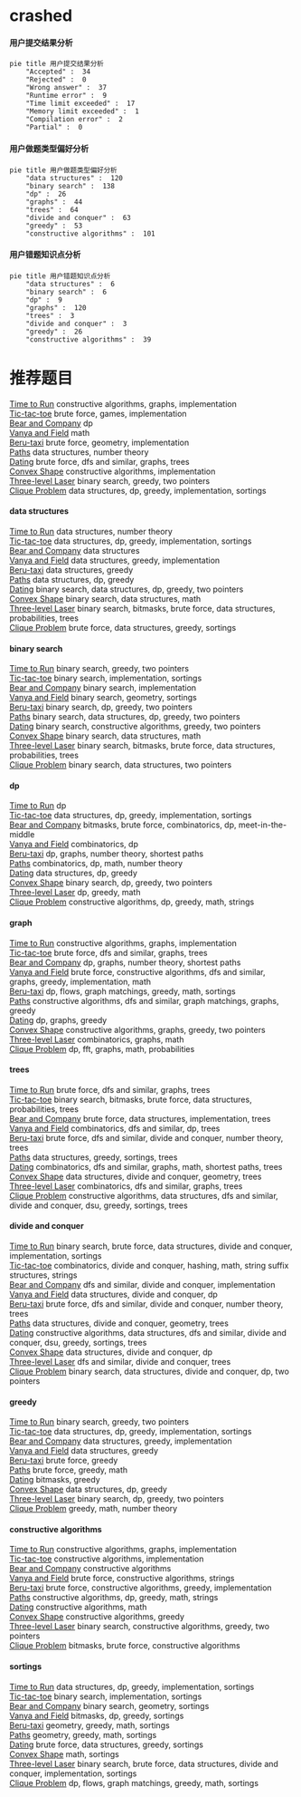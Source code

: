 # crashed
<!-- tabs:start -->
#### **用户提交结果分析**

```mermaid
pie title 用户提交结果分析
    "Accepted" :  34
    "Rejected" :  0
    "Wrong answer" :  37
    "Runtime error" :  9
    "Time limit exceeded" :  17
    "Memory limit exceeded" :  1
    "Compilation error" :  2
    "Partial" :  0
```
#### **用户做题类型偏好分析**

```mermaid
pie title 用户做题类型偏好分析
    "data structures" :  120
    "binary search" :  138
    "dp" :  26
    "graphs" :  44
    "trees" :  64
    "divide and conquer" :  63
    "greedy" :  53
    "constructive algorithms" :  101
```
#### **用户错题知识点分析**

```mermaid
pie title 用户错题知识点分析
    "data structures" :  6
    "binary search" :  6
    "dp" :  9
    "graphs" :  120
    "trees" :  3
    "divide and conquer" :  3
    "greedy" :  26
    "constructive algorithms" :  39
```
<!-- tabs:end -->
# 推荐题目
[Time to Run](http://codeforces.com/problemset/problem/1301/D)		constructive algorithms,
                        graphs,
                        implementation		  
[Tic-tac-toe](http://codeforces.com/problemset/problem/3/C)		brute force,
                        games,
                        implementation		  
[Bear and Company](https://codeforces.com/contest/791/problem/E)		dp		  
[Vanya and Field](http://codeforces.com/problemset/problem/492/E)		math		  
[Beru-taxi](http://codeforces.com/problemset/problem/706/A)		brute force,
                        geometry,
                        implementation		  
[Paths](https://codeforces.com/contest/871/problem/D)		data structures,
                        number theory		  
[Dating](http://codeforces.com/problemset/problem/852/I)		brute force,
                        dfs and similar,
                        graphs,
                        trees		  
[Convex Shape](http://codeforces.com/problemset/problem/275/B)		constructive algorithms,
                        implementation		  
[Three-level Laser](https://codeforces.com/contest/956/problem/B)		binary search,
                        greedy,
                        two pointers		  
[Clique Problem](http://codeforces.com/problemset/problem/527/D)		data structures,
                        dp,
                        greedy,
                        implementation,
                        sortings		  
<!-- tabs:start -->
#### **data structures**
[Time to Run](https://codeforces.com/contest/871/problem/D)		data structures,
                        number theory		  
[Tic-tac-toe](http://codeforces.com/problemset/problem/527/D)		data structures,
                        dp,
                        greedy,
                        implementation,
                        sortings		  
[Bear and Company](http://codeforces.com/problemset/problem/1148/H)		data structures		  
[Vanya and Field](http://codeforces.com/problemset/problem/343/B)		data structures,
                        greedy,
                        implementation		  
[Beru-taxi](http://codeforces.com/problemset/problem/609/F)		data structures,
                        greedy		  
[Paths](https://codeforces.com/contest/956/problem/C)		data structures,
                        dp,
                        greedy		  
[Dating](http://codeforces.com/problemset/problem/1492/C)		binary search,
                        data structures,
                        dp,
                        greedy,
                        two pointers		  
[Convex Shape](http://codeforces.com/problemset/problem/1490/G)		binary search,
                        data structures,
                        math		  
[Three-level Laser](http://codeforces.com/problemset/problem/1479/D)		binary search,
                        bitmasks,
                        brute force,
                        data structures,
                        probabilities,
                        trees		  
[Clique Problem](http://codeforces.com/problemset/problem/1497/A)		brute force,
                        data structures,
                        greedy,
                        sortings		  
#### **binary search**
[Time to Run](https://codeforces.com/contest/956/problem/B)		binary search,
                        greedy,
                        two pointers		  
[Tic-tac-toe](http://codeforces.com/problemset/problem/166/A)		binary search,
                        implementation,
                        sortings		  
[Bear and Company](https://codeforces.com/contest/1489/problem/F)		binary search,
                        implementation		  
[Vanya and Field](http://codeforces.com/problemset/problem/1019/D)		binary search,
                        geometry,
                        sortings		  
[Beru-taxi](http://codeforces.com/problemset/problem/734/C)		binary search,
                        dp,
                        greedy,
                        two pointers		  
[Paths](http://codeforces.com/problemset/problem/1492/C)		binary search,
                        data structures,
                        dp,
                        greedy,
                        two pointers		  
[Dating](http://codeforces.com/problemset/problem/1463/D)		binary search,
                        constructive algorithms,
                        greedy,
                        two pointers		  
[Convex Shape](http://codeforces.com/problemset/problem/1490/G)		binary search,
                        data structures,
                        math		  
[Three-level Laser](http://codeforces.com/problemset/problem/1479/D)		binary search,
                        bitmasks,
                        brute force,
                        data structures,
                        probabilities,
                        trees		  
[Clique Problem](http://codeforces.com/problemset/problem/1436/E)		binary search,
                        data structures,
                        two pointers		  
#### **dp**
[Time to Run](https://codeforces.com/contest/791/problem/E)		dp		  
[Tic-tac-toe](http://codeforces.com/problemset/problem/527/D)		data structures,
                        dp,
                        greedy,
                        implementation,
                        sortings		  
[Bear and Company](http://codeforces.com/problemset/problem/1221/G)		bitmasks,
                        brute force,
                        combinatorics,
                        dp,
                        meet-in-the-middle		  
[Vanya and Field](http://codeforces.com/problemset/problem/382/E)		combinatorics,
                        dp		  
[Beru-taxi](http://codeforces.com/problemset/problem/1070/A)		dp,
                        graphs,
                        number theory,
                        shortest paths		  
[Paths](http://codeforces.com/problemset/problem/1204/E)		combinatorics,
                        dp,
                        math,
                        number theory		  
[Dating](https://codeforces.com/contest/956/problem/C)		data structures,
                        dp,
                        greedy		  
[Convex Shape](http://codeforces.com/problemset/problem/734/C)		binary search,
                        dp,
                        greedy,
                        two pointers		  
[Three-level Laser](http://codeforces.com/problemset/problem/1268/B)		dp,
                        greedy,
                        math		  
[Clique Problem](http://codeforces.com/problemset/problem/758/D)		constructive algorithms,
                        dp,
                        greedy,
                        math,
                        strings		  
#### **graph**
[Time to Run](http://codeforces.com/problemset/problem/1301/D)		constructive algorithms,
                        graphs,
                        implementation		  
[Tic-tac-toe](http://codeforces.com/problemset/problem/852/I)		brute force,
                        dfs and similar,
                        graphs,
                        trees		  
[Bear and Company](http://codeforces.com/problemset/problem/1070/A)		dp,
                        graphs,
                        number theory,
                        shortest paths		  
[Vanya and Field](http://codeforces.com/problemset/problem/1487/C)		brute force,
                        constructive algorithms,
                        dfs and similar,
                        graphs,
                        greedy,
                        implementation,
                        math		  
[Beru-taxi](http://codeforces.com/problemset/problem/1437/C)		dp,
                        flows,
                        graph matchings,
                        greedy,
                        math,
                        sortings		  
[Paths](http://codeforces.com/problemset/problem/1470/D)		constructive algorithms,
                        dfs and similar,
                        graph matchings,
                        graphs,
                        greedy		  
[Dating](http://codeforces.com/problemset/problem/1476/C)		dp,
                        graphs,
                        greedy		  
[Convex Shape](http://codeforces.com/problemset/problem/1304/D)		constructive algorithms,
                        graphs,
                        greedy,
                        two pointers		  
[Three-level Laser](http://codeforces.com/problemset/problem/1475/C)		combinatorics,
                        graphs,
                        math		  
[Clique Problem](http://codeforces.com/problemset/problem/553/E)		dp,
                        fft,
                        graphs,
                        math,
                        probabilities		  
#### **trees**
[Time to Run](http://codeforces.com/problemset/problem/852/I)		brute force,
                        dfs and similar,
                        graphs,
                        trees		  
[Tic-tac-toe](http://codeforces.com/problemset/problem/1479/D)		binary search,
                        bitmasks,
                        brute force,
                        data structures,
                        probabilities,
                        trees		  
[Bear and Company](http://codeforces.com/problemset/problem/1511/C)		brute force,
                        data structures,
                        implementation,
                        trees		  
[Vanya and Field](http://codeforces.com/problemset/problem/1499/F)		combinatorics,
                        dfs and similar,
                        dp,
                        trees		  
[Beru-taxi](http://codeforces.com/problemset/problem/1491/E)		brute force,
                        dfs and similar,
                        divide and conquer,
                        number theory,
                        trees		  
[Paths](http://codeforces.com/problemset/problem/1466/D)		data structures,
                        greedy,
                        sortings,
                        trees		  
[Dating](http://codeforces.com/problemset/problem/1495/D)		combinatorics,
                        dfs and similar,
                        graphs,
                        math,
                        shortest paths,
                        trees		  
[Convex Shape](http://codeforces.com/problemset/problem/1303/G)		data structures,
                        divide and conquer,
                        geometry,
                        trees		  
[Three-level Laser](http://codeforces.com/problemset/problem/1454/E)		combinatorics,
                        dfs and similar,
                        graphs,
                        trees		  
[Clique Problem](http://codeforces.com/problemset/problem/1494/D)		constructive algorithms,
                        data structures,
                        dfs and similar,
                        divide and conquer,
                        dsu,
                        greedy,
                        sortings,
                        trees		  
#### **divide and conquer**
[Time to Run](http://codeforces.com/problemset/problem/1461/D)		binary search,
                        brute force,
                        data structures,
                        divide and conquer,
                        implementation,
                        sortings		  
[Tic-tac-toe](http://codeforces.com/problemset/problem/1466/G)		combinatorics,
                        divide and conquer,
                        hashing,
                        math,
                        string suffix structures,
                        strings		  
[Bear and Company](http://codeforces.com/problemset/problem/1490/D)		dfs and similar,
                        divide and conquer,
                        implementation		  
[Vanya and Field](https://codeforces.com/contest/1483/problem/C)		data structures,
                        divide and conquer,
                        dp		  
[Beru-taxi](http://codeforces.com/problemset/problem/1491/E)		brute force,
                        dfs and similar,
                        divide and conquer,
                        number theory,
                        trees		  
[Paths](http://codeforces.com/problemset/problem/1303/G)		data structures,
                        divide and conquer,
                        geometry,
                        trees		  
[Dating](http://codeforces.com/problemset/problem/1494/D)		constructive algorithms,
                        data structures,
                        dfs and similar,
                        divide and conquer,
                        dsu,
                        greedy,
                        sortings,
                        trees		  
[Convex Shape](http://codeforces.com/problemset/problem/1482/E)		data structures,
                        divide and conquer,
                        dp		  
[Three-level Laser](http://codeforces.com/problemset/problem/566/C)		dfs and similar,
                        divide and conquer,
                        trees		  
[Clique Problem](http://codeforces.com/problemset/problem/1428/F)		binary search,
                        data structures,
                        divide and conquer,
                        dp,
                        two pointers		  
#### **greedy**
[Time to Run](https://codeforces.com/contest/956/problem/B)		binary search,
                        greedy,
                        two pointers		  
[Tic-tac-toe](http://codeforces.com/problemset/problem/527/D)		data structures,
                        dp,
                        greedy,
                        implementation,
                        sortings		  
[Bear and Company](http://codeforces.com/problemset/problem/343/B)		data structures,
                        greedy,
                        implementation		  
[Vanya and Field](http://codeforces.com/problemset/problem/609/F)		data structures,
                        greedy		  
[Beru-taxi](http://codeforces.com/problemset/problem/1129/A1)		brute force,
                        greedy		  
[Paths](https://codeforces.com/contest/1300/problem/C)		brute force,
                        greedy,
                        math		  
[Dating](http://codeforces.com/problemset/problem/1095/C)		bitmasks,
                        greedy		  
[Convex Shape](https://codeforces.com/contest/956/problem/C)		data structures,
                        dp,
                        greedy		  
[Three-level Laser](http://codeforces.com/problemset/problem/734/C)		binary search,
                        dp,
                        greedy,
                        two pointers		  
[Clique Problem](http://codeforces.com/problemset/problem/792/E)		greedy,
                        math,
                        number theory		  
#### **constructive algorithms**
[Time to Run](http://codeforces.com/problemset/problem/1301/D)		constructive algorithms,
                        graphs,
                        implementation		  
[Tic-tac-toe](http://codeforces.com/problemset/problem/275/B)		constructive algorithms,
                        implementation		  
[Bear and Company](http://codeforces.com/problemset/problem/10/E)		constructive algorithms		  
[Vanya and Field](http://codeforces.com/problemset/problem/670/F)		brute force,
                        constructive algorithms,
                        strings		  
[Beru-taxi](http://codeforces.com/problemset/problem/1091/B)		brute force,
                        constructive algorithms,
                        greedy,
                        implementation		  
[Paths](http://codeforces.com/problemset/problem/758/D)		constructive algorithms,
                        dp,
                        greedy,
                        math,
                        strings		  
[Dating](http://codeforces.com/problemset/problem/1450/C1)		constructive algorithms,
                        math		  
[Convex Shape](http://codeforces.com/problemset/problem/1493/A)		constructive algorithms,
                        greedy		  
[Three-level Laser](http://codeforces.com/problemset/problem/1463/D)		binary search,
                        constructive algorithms,
                        greedy,
                        two pointers		  
[Clique Problem](https://codeforces.com/contest/1456/problem/B)		bitmasks,
                        brute force,
                        constructive algorithms		  
#### **sortings**
[Time to Run](http://codeforces.com/problemset/problem/527/D)		data structures,
                        dp,
                        greedy,
                        implementation,
                        sortings		  
[Tic-tac-toe](http://codeforces.com/problemset/problem/166/A)		binary search,
                        implementation,
                        sortings		  
[Bear and Company](http://codeforces.com/problemset/problem/1019/D)		binary search,
                        geometry,
                        sortings		  
[Vanya and Field](http://codeforces.com/problemset/problem/1316/E)		bitmasks,
                        dp,
                        greedy,
                        sortings		  
[Beru-taxi](https://codeforces.com/contest/1496/problem/C)		geometry,
                        greedy,
                        math,
                        sortings		  
[Paths](http://codeforces.com/problemset/problem/1495/A)		geometry,
                        greedy,
                        math,
                        sortings		  
[Dating](http://codeforces.com/problemset/problem/1497/A)		brute force,
                        data structures,
                        greedy,
                        sortings		  
[Convex Shape](http://codeforces.com/problemset/problem/1427/A)		math,
                        sortings		  
[Three-level Laser](http://codeforces.com/problemset/problem/1461/D)		binary search,
                        brute force,
                        data structures,
                        divide and conquer,
                        implementation,
                        sortings		  
[Clique Problem](http://codeforces.com/problemset/problem/1437/C)		dp,
                        flows,
                        graph matchings,
                        greedy,
                        math,
                        sortings		  
<!-- tabs:end -->
